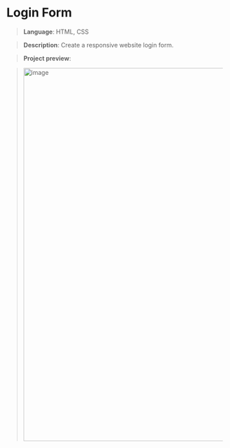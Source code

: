 # Login Form

> **Language**: HTML, CSS

> **Description**: Create a responsive website login form.

> **Project preview**:

> <img width="869" alt="image" src="https://github.com/user-attachments/assets/10080f4f-dac7-4fce-aa28-1cabfdd62091">
